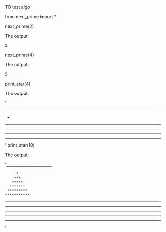 TO test algo

from next_prime import *

next_prime(2)

The output:

2

next_prime(4)

The output:

5


print_star(4)

The output:

'
_______________

   *
  ***
 *****
*******

_______________

'
print_star(10)

The output:

'_______________________

         *
        ***
       *****
      *******
     *********
    ***********
   *************
  ***************
 *****************
*******************


________________________
'
